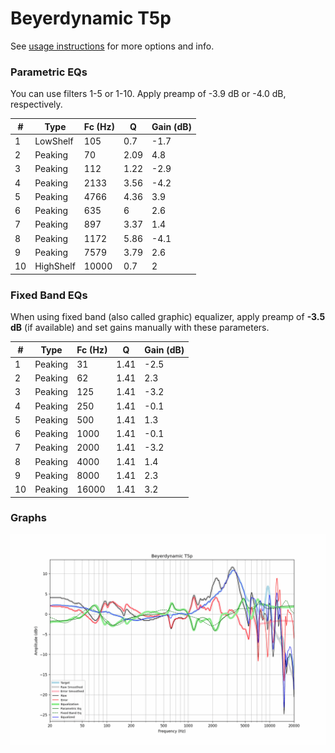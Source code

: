 # Beyerdynamic T5p
See [usage instructions](https://github.com/jaakkopasanen/AutoEq#usage) for more options and info.

### Parametric EQs
You can use filters 1-5 or 1-10. Apply preamp of -3.9 dB or -4.0 dB, respectively.

|   # | Type      |   Fc (Hz) |    Q |   Gain (dB) |
|-----|-----------|-----------|------|-------------|
|   1 | LowShelf  |       105 | 0.7  |        -1.7 |
|   2 | Peaking   |        70 | 2.09 |         4.8 |
|   3 | Peaking   |       112 | 1.22 |        -2.9 |
|   4 | Peaking   |      2133 | 3.56 |        -4.2 |
|   5 | Peaking   |      4766 | 4.36 |         3.9 |
|   6 | Peaking   |       635 | 6    |         2.6 |
|   7 | Peaking   |       897 | 3.37 |         1.4 |
|   8 | Peaking   |      1172 | 5.86 |        -4.1 |
|   9 | Peaking   |      7579 | 3.79 |         2.6 |
|  10 | HighShelf |     10000 | 0.7  |         2   |

### Fixed Band EQs
When using fixed band (also called graphic) equalizer, apply preamp of **-3.5 dB** (if available) and set gains manually with these parameters.

|   # | Type    |   Fc (Hz) |    Q |   Gain (dB) |
|-----|---------|-----------|------|-------------|
|   1 | Peaking |        31 | 1.41 |        -2.5 |
|   2 | Peaking |        62 | 1.41 |         2.3 |
|   3 | Peaking |       125 | 1.41 |        -3.2 |
|   4 | Peaking |       250 | 1.41 |        -0.1 |
|   5 | Peaking |       500 | 1.41 |         1.3 |
|   6 | Peaking |      1000 | 1.41 |        -0.1 |
|   7 | Peaking |      2000 | 1.41 |        -3.2 |
|   8 | Peaking |      4000 | 1.41 |         1.4 |
|   9 | Peaking |      8000 | 1.41 |         2.3 |
|  10 | Peaking |     16000 | 1.41 |         3.2 |

### Graphs
![](./Beyerdynamic%20T5p.png)
